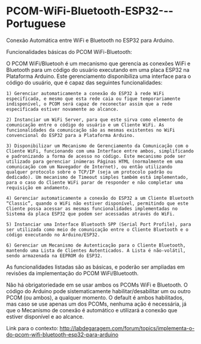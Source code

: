 # PCOM-WiFi-Bluetooth-ESP32---Portuguese

Conexão Automática entre WiFi e Bluetooth no ESP32 para Arduino.

Funcionalidades básicas do PCOM WiFi-Bluetooth:

O PCOM WiFi/Bluetooh é um mecanismo que gerencia as conexões WiFi e Bluetooth para um código do usuário executando em uma placa ESP32 na Plataforma Arduino. Este gerenciamento disponibiliza uma interface para o código do usuário, que é capaz das seguintes funcionalidades:

	1) Gerenciar automaticamente a conexão do ESP32 à rede WiFi especificada, e mesmo que esta rede caia ou fique temporariamente indisponível, o PCOM será capaz de reconectar assim que a rede especificada estiver novamente ao alcance.

	2) Instanciar um WiFi Server, para que este sirva como elemento de comunicação entre o código do usuário e um Cliente WiFi. As funcionalidades da comunicação são as mesmas existentes no WiFi convencional do ESP32 para a Plataforma Arduino.

	3) Disponibilizar um Mecanismo de Gerenciamento da Comunicação com o Cliente WiFi, funcionando com uma Interface entre ambos, simplificando e padronizando a forma de acesso no código. Este mecanismo pode ser utilizado para gerenciar inúmeras Páginas HTML (normalmente em uma comunicação com um Navegador de Internet), ou então utilizando qualquer protocolo sobre o TCP/IP (seja um protocolo padrão ou dedicado). Um mecanismo de Timeout simples também está implementado, para o caso do Cliente WiFi parar de responder e não completar uma requisição em andamento.

	4) Gerenciar automaticamente a conexão do ESP32 a um Cliente Bluetooth “Classic”, quando o WiFi não estiver disponível, permitindo que este Cliente possa acessar as mesmas funcionalidades implementadas no Sistema da placa ESP32 que podem ser acessadas através do WiFi.

	5) Instanciar uma Interface Bluetooth SPP (Serial Port Profile), para ser utilizada como meio de comunicação entre o Cliente Bluetooth e o código executando no Arduino/ESP32.

	6) Gerenciar um Mecanismo de Autenticação para o Cliente Bluetooth, mantendo uma Lista de Clientes Autenticados. A Lista é não-volátil, sendo armazenada na EEPROM do ESP32.

As funcionalidades listadas são as básicas, e poderão ser ampliadas em revisões da implementação do PCOM WiFi/Bluetooth.

Não há obrigatoriedade em se usar ambos os PCOMs WiFi e Bluetooth. O código do Arduino pode sistematicamente habilitar/desabilitar um ou outro PCOM (ou ambos), a qualquer momento. O default é ambos habilitados, mas caso se use apenas um dos PCOMs, nenhuma ação é necessária, já que o Mecanismo de conexão é automático e utilizará a conexão que estiver disponível e ao alcance.


Link para o contexto:   http://labdegaragem.com/forum/topics/implementa-o-do-pcom-wifi-bluetooth-esp32-para-arduino

